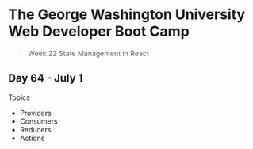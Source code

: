 # **The George Washington University Web Developer Boot Camp**
> Week 22 State Management in React

## **Day 64 - July 1**
Topics
- Providers
- Consumers
- Reducers
- Actions